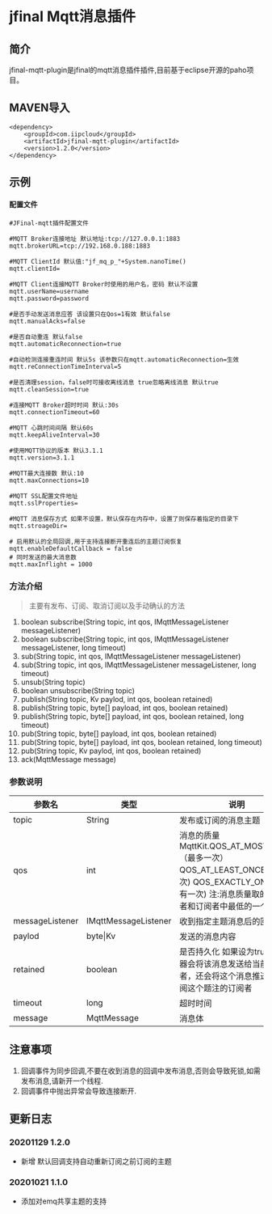 # jfinal Mqtt消息插件
## 简介
jfinal-mqtt-plugin是jfinal的mqtt消息插件插件,目前基于eclipse开源的paho项目。

## MAVEN导入
```
<dependency>
	<groupId>com.iipcloud</groupId>
	<artifactId>jfinal-mqtt-plugin</artifactId>
	<version>1.2.0</version>
</dependency>
```

## 示例
####  配置文件
```
#JFinal-mqtt插件配置文件

#MQTT Broker连接地址 默认地址:tcp://127.0.0.1:1883
mqtt.brokerURL=tcp://192.168.0.188:1883

#MQTT ClientId 默认值:"jf_mq_p_"+System.nanoTime()
mqtt.clientId=

#MQTT Client连接MQTT Broker时使用的用户名，密码 默认不设置
mqtt.userName=username
mqtt.password=password

#是否手动发送消息应答 该设置只在Qos=1有效 默认false
mqtt.manualAcks=false

#是否自动重连 默认false
mqtt.automaticReconnection=true

#自动检测连接重连时间 默认5s 该参数只在mqtt.automaticReconnection=生效
mqtt.reConnectionTimeInterval=5

#是否清理session，false时可接收离线消息 true忽略离线消息 默认true
mqtt.cleanSession=true

#连接MQTT Broker超时时间 默认:30s
mqtt.connectionTimeout=60

#MQTT 心跳时间间隔 默认60s
mqtt.keepAliveInterval=30

#使用MQTT协议的版本 默认3.1.1
mqtt.version=3.1.1

#MQTT最大连接数 默认:10
mqtt.maxConnections=10

#MQTT SSL配置文件地址
mqtt.sslProperties=

#MQTT 消息保存方式 如果不设置，默认保存在内存中，设置了则保存着指定的目录下
mqtt.stroageDir=

# 启用默认的全局回调,用于支持连接断开重连后的主题订阅恢复
mqtt.enableDefaultCallback = false
# 同时发送的最大消息数
mqtt.maxInflight = 1000
```

### 方法介绍
> 主要有发布、订阅、取消订阅以及手动确认的方法
1. boolean subscribe(String topic, int qos, IMqttMessageListener messageListener)
2. boolean subscribe(String topic, int qos, IMqttMessageListener messageListener, long timeout)
3. sub(String topic, int qos, IMqttMessageListener messageListener)
4. sub(String topic, int qos, IMqttMessageListener messageListener, long timeout)
5. unsub(String topic)
3. boolean unsubscribe(String topic)
4. publish(String topic, Kv paylod, int qos, boolean retained)
5. publish(String topic, byte[] payload, int qos, boolean retained)
6. publish(String topic, byte[] payload, int qos, boolean retained, long timeout)
7. pub(String topic, byte[] payload, int qos, boolean retained)
8. pub(String topic, byte[] payload, int qos, boolean retained, long timeout)
9. pub(String topic, Kv paylod, int qos, boolean retained)
7. ack(MqttMessage message)

### 参数说明

| 参数名          | 类型                 | 说明                                                         |
| --------------- | -------------------- | ------------------------------------------------------------ |
| topic           | String               | 发布或订阅的消息主题                                         |
| qos             | int                  | 消息的质量 MqttKit.QOS_AT_MOST_ONCE（最多一次） QOS_AT_LEAST_ONCE(最少一次) QOS_EXACTLY_ONCE(只有一次) 注:消息质量取的是发布者和订阅者中最低的一个 |
| messageListener | IMqttMessageListener | 收到指定主题消息后的回调                                     |
| paylod          | byte\|Kv             | 发送的消息内容                                               |
| retained        | boolean              | 是否持久化 如果设为true 服务器会将该消息发送给当前的订阅者，还会将这个消息推送给新订阅这个题注的订阅者 |
| timeout         | long                 | 超时时间                                                     |
| message         | MqttMessage          | 消息体                                                       |



## 注意事项

1. 回调事件为同步回调,不要在收到消息的回调中发布消息,否则会导致死锁,如需发布消息,请新开一个线程.
2. 回调事件中抛出异常会导致连接断开.



## 更新日志

### 20201129 1.2.0

* 新增 默认回调支持自动重新订阅之前订阅的主题

### 20201021 1.1.0

* 添加对emq共享主题的支持